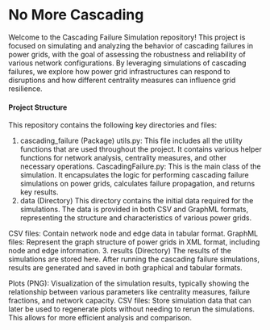 # No More Cascading 
Welcome to the Cascading Failure Simulation repository! This project is focused on simulating and analyzing the behavior of cascading failures in power grids, with the goal of assessing the robustness and reliability of various network configurations. By leveraging simulations of cascading failures, we explore how power grid infrastructures can respond to disruptions and how different centrality measures can influence grid resilience.

#### Project Structure

This repository contains the following key directories and files:

1. cascading_failure (Package)
utils.py: This file includes all the utility functions that are used throughout the project. It contains various helper functions for network analysis, centrality measures, and other necessary operations.
CascadingFailure.py: This is the main class of the simulation. It encapsulates the logic for performing cascading failure simulations on power grids, calculates failure propagation, and returns key results.
2. data (Directory)
This directory contains the initial data required for the simulations. The data is provided in both CSV and GraphML formats, representing the structure and characteristics of various power grids.

CSV files: Contain network node and edge data in tabular format.
GraphML files: Represent the graph structure of power grids in XML format, including node and edge information.
3. results (Directory)
The results of the simulations are stored here. After running the cascading failure simulations, results are generated and saved in both graphical and tabular formats.

Plots (PNG): Visualization of the simulation results, typically showing the relationship between various parameters like centrality measures, failure fractions, and network capacity.
CSV files: Store simulation data that can later be used to regenerate plots without needing to rerun the simulations. This allows for more efficient analysis and comparison.
